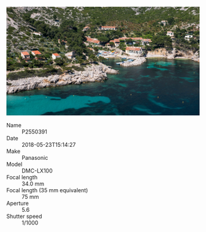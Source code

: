 [![P2550391](/photos/hd/P2550391.jpg)](/photos/full/P2550391.jpg?raw=true)

<dl>
  <dt>Name</dt>
  <dd>P2550391</dd>
  <dt>Date</dt>
  <dd>2018-05-23T15:14:27</dd>
  <dt>Make</dt>
  <dd>Panasonic</dd>
  <dt>Model</dt>
  <dd>DMC-LX100</dd>
  <dt>Focal length</dt>
  <dd>34.0 mm</dd>
  <dt>Focal length (35 mm equivalent)</dt>
  <dd>75 mm</dd>
  <dt>Aperture</dt>
  <dd>5.6</dd>
  <dt>Shutter speed</dt>
  <dd>1/1000</dd>
</dl>
